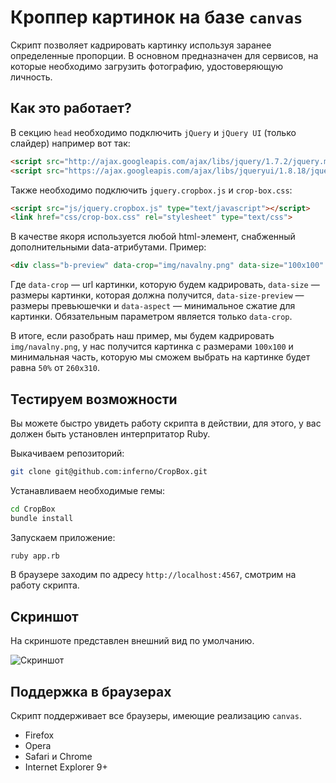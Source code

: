 # Кроппер картинок на базе `canvas`

Скрипт позволяет кадрировать картинку используя заранее определенные пропорции. В основном предназначен для сервисов, на которые необходимо загрузить фотографию, удостоверяющую личность. 

## Как это работает?

В секцию `head` необходимо подключить `jQuery` и `jQuery UI` (только слайдер) например вот так:

```html
<script src="http://ajax.googleapis.com/ajax/libs/jquery/1.7.2/jquery.min.js" type="text/javascript"></script>
<script src="https://ajax.googleapis.com/ajax/libs/jqueryui/1.8.18/jquery-ui.min.js" type="text/javascript"></script>
```

Также необходимо подключить `jquery.cropbox.js` и `crop-box.css`:

```html
<script src="js/jquery.cropbox.js" type="text/javascript"></script>
<link href="css/crop-box.css" rel="stylesheet" type="text/css">
```

В качестве якоря используется любой html-элемент, снабженный дополнительными data-атрибутами. Пример:

```html
<div class="b-preview" data-crop="img/navalny.png" data-size="100x100" data-size-preview="260x310" data-aspect=".5"></div>
```

Где `data-crop` — url картинки, которую будем кадрировать, `data-size` — размеры картинки, которая должна получится, `data-size-preview` — размеры превьюшечки и `data-aspect` — минимальное сжатие для картинки. Обязательным параметром является только `data-crop`.

В итоге, если разобрать наш пример, мы будем кадрировать `img/navalny.png`, у нас получится картинка с размерами `100x100` и минимальная часть, которую мы сможем выбрать на картинке будет равна `50%` от `260x310`.

## Тестируем возможности

Вы можете быстро увидеть работу скрипта в действии, для этого, у вас должен быть установлен интерпритатор Ruby.

Выкачиваем репозиторий:

```bash
git clone git@github.com:inferno/CropBox.git
```
Устанавливаем необходимые гемы:

```bash
cd CropBox
bundle install
```
Запускаем приложение:

```bash
ruby app.rb
```

В браузере заходим по адресу `http://localhost:4567`, смотрим на работу скрипта.

## Скриншот

На скриншоте представлен внешний вид по умолчанию.

![Скриншот](https://github.com/inferno/cropbox/raw/master/images/view.jpg "Скриншот")

## Поддержка в браузерах

Скрипт поддерживает все браузеры, имеющие реализацию `canvas`.

* Firefox
* Opera
* Safari и Chrome
* Internet Explorer 9+

